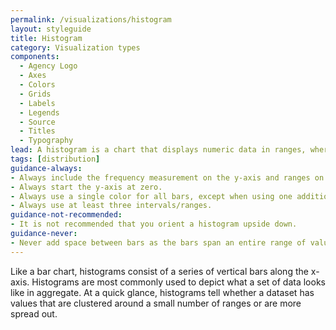 ```yaml
---
permalink: /visualizations/histogram
layout: styleguide
title: Histogram
category: Visualization types
components:
  - Agency Logo
  - Axes
  - Colors
  - Grids
  - Labels
  - Legends
  - Source
  - Titles
  - Typography
lead: A histogram is a chart that displays numeric data in ranges, where each bar represents how frequently numbers fall into a particular range.
tags: [distribution]
guidance-always:
- Always include the frequency measurement on the y-axis and ranges on the x-axis.
- Always start the y-axis at zero.
- Always use a single color for all bars, except when using one additional color to highlight a single bar.
- Always use at least three intervals/ranges.
guidance-not-recommended:
- It is not recommended that you orient a histogram upside down.
guidance-never:
- Never add space between bars as the bars span an entire range of values.
---
```


Like a bar chart, histograms consist of a series of vertical bars along the x-axis. Histograms are most commonly used to depict what a set of data looks like in aggregate. At a quick glance, histograms tell whether a dataset has values that are clustered around a small number of ranges or are more spread out.